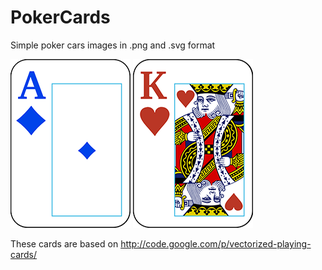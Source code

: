 PokerCards
==========

Simple poker cars images in .png and .svg format

![Ace of Diamonds](//github.com/GavinJoyce/PokerCards/blob/master/images/%5B192x270%5D/Ad.png?raw=true) 
![Kinf of Hearts](//github.com/GavinJoyce/PokerCards/blob/master/images/%5B192x270%5D/Kh.png?raw=true)

These cards are based on http://code.google.com/p/vectorized-playing-cards/